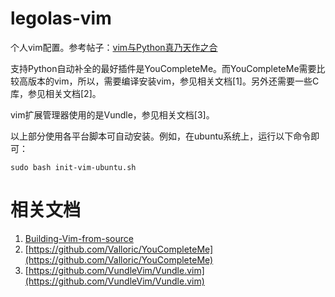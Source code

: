 # legolas-vim
个人vim配置。参考帖子：[vim与Python真乃天作之合](http://codingpy.com/article/vim-and-python-match-in-heaven/)

支持Python自动补全的最好插件是YouCompleteMe。而YouCompleteMe需要比较高版本的vim，所以，需要编译安装vim，参见相关文档[1]。另外还需要一些C库，参见相关文档[2]。

vim扩展管理器使用的是Vundle，参见相关文档[3]。

以上部分使用各平台脚本可自动安装。例如，在ubuntu系统上，运行以下命令即可：

    sudo bash init-vim-ubuntu.sh

# 相关文档

1. [Building-Vim-from-source](https://github.com/Valloric/YouCompleteMe/wiki/Building-Vim-from-source)
2. [https://github.com/Valloric/YouCompleteMe](https://github.com/Valloric/YouCompleteMe)
3. [https://github.com/VundleVim/Vundle.vim](https://github.com/VundleVim/Vundle.vim)
